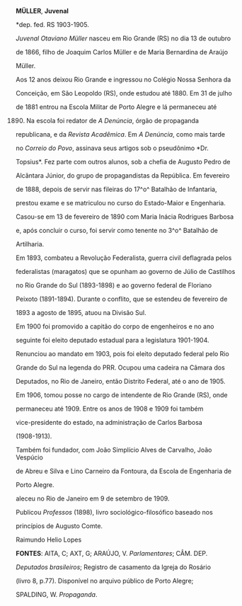 **MÜLLER**, **Juvenal**



\*dep. fed. RS 1903-1905.



*Juvenal Otaviano Müller* nasceu em Rio Grande (RS) no dia 13 de outubro

de 1866, filho de Joaquim Carlos Müller e de Maria Bernardina de Araújo

Müller.



Aos 12 anos deixou Rio Grande e ingressou no Colégio Nossa Senhora da

Conceição, em São Leopoldo (RS), onde estudou até 1880. Em 31 de julho

de 1881 entrou na Escola Militar de Porto Alegre e lá permaneceu até

1890. Na escola foi redator de *A Denúncia*, órgão de propaganda

republicana, e da *Revista Acadêmica*. Em *A Denúncia*, como mais tarde

no *Correio do Povo*, assinava seus artigos sob o pseudônimo *Dr.

Topsius*. Fez parte com outros alunos, sob a chefia de Augusto Pedro de

Alcântara Júnior, do grupo de propagandistas da República. Em fevereiro

de 1888, depois de servir nas fileiras do 17^o^ Batalhão de Infantaria,

prestou exame e se matriculou no curso do Estado-Maior e Engenharia.

Casou-se em 13 de fevereiro de 1890 com Maria Inácia Rodrigues Barbosa

e, após concluir o curso, foi servir como tenente no 3^o^ Batalhão de

Artilharia.



Em 1893, combateu a Revolução Federalista, guerra civil deflagrada pelos

federalistas (maragatos) que se opunham ao governo de Júlio de Castilhos

no Rio Grande do Sul (1893-1898) e ao governo federal de Floriano

Peixoto (1891-1894). Durante o conflito, que se estendeu de fevereiro de

1893 a agosto de 1895, atuou na Divisão Sul.



Em 1900 foi promovido a capitão do corpo de engenheiros e no ano

seguinte foi eleito deputado estadual para a legislatura 1901-1904.

Renunciou ao mandato em 1903, pois foi eleito deputado federal pelo Rio

Grande do Sul na legenda do PRR. Ocupou uma cadeira na Câmara dos

Deputados, no Rio de Janeiro, então Distrito Federal, até o ano de 1905.

Em 1906, tomou posse no cargo de intendente de Rio Grande (RS), onde

permaneceu até 1909. Entre os anos de 1908 e 1909 foi também

vice-presidente do estado, na administração de Carlos Barbosa

(1908-1913).



Também foi fundador, com João Simplício Alves de Carvalho, João Vespúcio

de Abreu e Silva e Lino Carneiro da Fontoura, da Escola de Engenharia de

Porto Alegre.



aleceu no Rio de Janeiro em 9 de setembro de 1909.



Publicou *Professos* (1898), livro sociológico-filosófico baseado nos

princípios de Augusto Comte.



Raimundo Helio Lopes



**FONTES**: AITA, C; AXT, G; ARAÚJO, V. *Parlamentares*; CÂM. DEP.

*Deputados brasileiros*; Registro de casamento da Igreja do Rosário

(livro 8, p.77). Disponível no arquivo público de Porto Alegre;

SPALDING, W. *Propaganda*.


